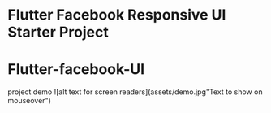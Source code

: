 # Flutter Facebook Responsive UI Starter Project
# Flutter-facebook-UI

project demo
![alt text for screen readers](assets/demo.jpg"Text to show on mouseover")
